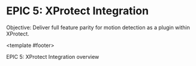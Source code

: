 # EPIC 5: XProtect Integration

Objective: Deliver full feature parity for motion detection as a plugin within XProtect.

<InfoCardV2 
  class="mt-4"
  :items="[
    {
      title: 'Features',
      themeColor: 'info',
      icon: 'i-carbon:list',
      pros: [
        'Plugin architecture: C# and C++ plugins registered in management DB',
        'Driver setup: device-activated integration',
        'Sequence Explorer: enable motion event playback and search',
        'Compatibility with XProtect 2025 R3 codec and plugin updates'
      ]
    },
    {
      title: 'Success Metrics',
      themeColor: 'success',
      icon: 'i-carbon:chart-bar',
      pros: [
        '100% plugin compatibility with XProtect 2025 R3',
        '≤1 second event registration latency',
        'All motion events searchable and playable in Sequence Explorer',
        'Zero critical bugs in production deployment'
      ]
    }
  ]"
  use-theme-colors
/>
<template #footer>
  <div class="text-xs opacity-50">EPIC 5: XProtect Integration overview</div>
</template>

